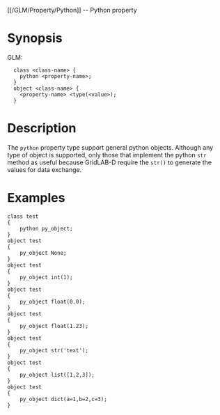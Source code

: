 [[/GLM/Property/Python]] -- Python property

# Synopsis

GLM:

~~~
  class <class-name> {
    python <property-name>;
  }
  object <class-name> {
    <property-name> <type(<value>);
  }
~~~
  
# Description

The `python` property type support general python objects.  Although any type of object is supported, only those that implement the python `str` method as useful because GridLAB-D require the `str()` to generate the values for data exchange.

# Examples

~~~
class test
{
	python py_object;
}
object test
{
	py_object None;
}
object test
{
	py_object int(1);
}
object test
{
	py_object float(0.0);
}
object test
{
	py_object float(1.23);
}
object test
{
	py_object str('text');
}
object test
{
	py_object list([1,2,3]);
}
object test
{
	py_object dict(a=1,b=2,c=3);
}
~~~

